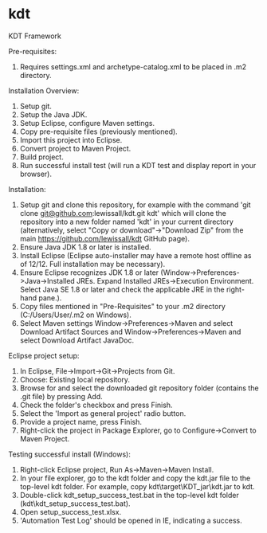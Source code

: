 # kdt
KDT Framework

Pre-requisites:
1. Requires settings.xml and archetype-catalog.xml to be placed in .m2 directory.

Installation Overview:
1. Setup git.
2. Setup the Java JDK.
3. Setup Eclipse, configure Maven settings.
4. Copy pre-requisite files (previously mentioned).
5. Import this project into Eclipse.
6. Convert project to Maven Project.
7. Build project.
8. Run successful install test (will run a KDT test and display report in your browser).


Installation:
1. Setup git and clone this repository, for example with the command 'git clone git@github.com:lewissall/kdt.git kdt' which will clone the repository into a new folder named 'kdt' in your current directory (alternatively, select "Copy or download"->"Download Zip" from the main https://github.com/lewissall/kdt GitHub page).
2. Ensure Java JDK 1.8 or later is installed.
3. Install Eclipse (Eclipse auto-installer may have a remote host offline as of 12/12. Full installation may be necessary).
4. Ensure Eclipse recognizes JDK 1.8 or later (Window->Preferences->Java->Installed JREs. Expand Installed JREs->Execution Environment. Select Java SE 1.8 or later and check the applicable JRE in the right-hand pane.).
5. Copy files mentioned in "Pre-Requisites" to your .m2 directory (C:/Users/User/.m2 on Windows).
6. Select Maven settings Window->Preferences->Maven and select Download Artifact Sources and Window->Preferences->Maven and select Download Artifact JavaDoc.

Eclipse project setup:
1. In Eclipse, File->Import->Git->Projects from Git.
2. Choose: Existing local repository.
3. Browse for and select the downloaded git repository folder (contains the .git file) by pressing Add.
4. Check the folder's checkbox and press Finish.
5. Select the 'Import as general project' radio button.
6. Provide a project name, press Finish.
7. Right-click the project in Package Explorer, go to Configure->Convert to Maven Project.

Testing successful install (Windows):
1. Right-click Eclipse project, Run As->Maven->Maven Install.
2. In your file explorer, go to the kdt folder and copy the kdt.jar file to the top-level kdt folder. For example, copy kdt\target\KDT_jar\kdt.jar to kdt\.
3. Double-click kdt_setup_success_test.bat in the top-level kdt folder (kdt\kdt_setup_success_test.bat).
4. Open setup_success_test.xlsx.
5. 'Automation Test Log' should be opened in IE, indicating a success.

